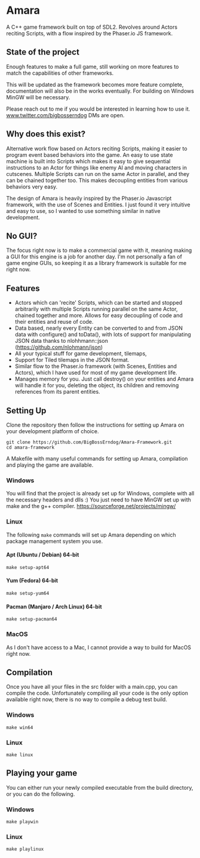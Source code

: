 # Amara
A C++ game framework built on top of SDL2. Revolves around Actors reciting Scripts, with a flow inspired by the Phaser.io JS framework.

## State of the project

Enough features to make a full game, still working on more features to match the capabilities of other frameworks.

This will be updated as the framework becomes more feature complete, documentation will also be in the works eventually.
For building on Windows MinGW will be necessary.

Please reach out to me if you would be interested in learning how to use it.
www.twitter.com/bigbosserndog
DMs are open.


## Why does this exist?

Alternative work flow based on Actors reciting Scripts, making it easier to program event based behaviors into the game. An easy to use state machine is built into Scripts which makes it easy to give sequential instructions to an Actor for things like enemy AI and moving characters in cutscenes. Multiple Scripts can run on the same Actor in parallel, and they can be chained together too. This makes decoupling entities from various behaviors very easy.

The design of Amara is heavily inspired by the Phaser.io Javascript framework, with the use of Scenes and Entities. I just found it very intuitive and easy to use, so I wanted to use something similar in native development. 

## No GUI?
The focus right now is to make a commercial game with it, meaning making a GUI for this engine is a job for another day.
I'm not personally a fan of game engine GUIs, so keeping it as a library framework is suitable for me right now.

## Features
 - Actors which can 'recite' Scripts, which can be started and stopped arbitrarily with multiple Scripts running parallel on the same Actor, chained together and more. Allows for easy decoupling of code and their entities and reuse of code.
 - Data based, nearly every Entity can be converted to and from JSON data with configure() and toData(), with lots of support for manipulating JSON data thanks to nlohhmann::json (https://github.com/nlohmann/json)
 - All your typical stuff for game development, tilemaps, 
 - Support for Tiled tilemaps in the JSON format.
 - Similar flow to the Phaser.io framework (with Scenes, Entities and Actors), which I have used for most of my game development life.
 - Manages memory for you. Just call destroy() on your entities and Amara will handle it for you, deleting the object, its children and removing references from its parent entities.

## Setting Up
Clone the repository then follow the instructions for setting up Amara on your development platform of choice.
```
git clone https://github.com/BigBossErndog/Amara-Framework.git
cd amara-framework
```
A Makefile with many useful commands for setting up Amara, compilation and playing the game are available.

### Windows
You will find that the project is already set up for Windows, complete with all the necessary headers and dlls :)
You just need to have MinGW set up with make and the g++ compiler.
https://sourceforge.net/projects/mingw/

### Linux
The following `make` commands will set up Amara depending on which package management system you use.
#### Apt (Ubuntu / Debian) 64-bit
```
make setup-apt64
```
#### Yum (Fedora) 64-bit
```
make setup-yum64
```
#### Pacman (Manjaro / Arch Linux) 64-bit
```
make setup-pacman64
```


### MacOS
As I don't have access to a Mac, I cannot provide a way to build for MacOS right now.

## Compilation
Once you have all your files in the src folder with a main.cpp, you can compile the code. Unfortunately compiling all your code is the only option available right now, there is no way to compile a debug test build.
### Windows
```
make win64
```
### Linux
```
make linux
```

## Playing your game
You can either run your newly compiled executable from the build directory, or you can do the following.
### Windows
```
make playwin
```
### Linux
```
make playlinux
```
